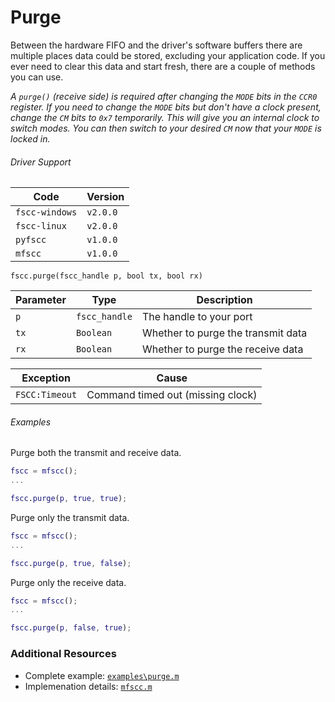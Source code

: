 # Purge
Between the hardware FIFO and the driver's software buffers there are multiple
places data could be stored, excluding your application code. If you ever need
to clear this data and start fresh, there are a couple of methods you can use.

_A `purge()` (receive side)
is required after changing the `MODE` bits in the `CCR0` register. If you need to change
the `MODE` bits but don't have a clock present, change the `CM` bits to `0x7` temporarily. This will give 
you an internal clock to switch modes. You can then switch to your desired `CM` now that your `MODE` is 
locked in._

###### Driver Support
| Code           | Version
| -------------- | --------
| `fscc-windows` | `v2.0.0`
| `fscc-linux`   | `v2.0.0`
| `pyfscc`       | `v1.0.0`
| `mfscc`        | `v1.0.0`


`fscc.purge(fscc_handle p, bool tx, bool rx)`

| Parameter | Type          | Description
| --------- | ------------- | ----------------------------------
| `p`       | `fscc_handle` | The handle to your port
| `tx`      | `Boolean`     | Whether to purge the transmit data
| `rx`      | `Boolean`     | Whether to purge the receive data

| Exception               | Cause
| ----------------------- | ---------------------------------
| `FSCC:Timeout`          | Command timed out (missing clock)

###### Examples
Purge both the transmit and receive data.
```MATLAB
fscc = mfscc();
...

fscc.purge(p, true, true);
```

Purge only the transmit data.
```MATLAB
fscc = mfscc();
...

fscc.purge(p, true, false);
```

Purge only the receive data.
```MATLAB
fscc = mfscc();
...

fscc.purge(p, false, true);
```


### Additional Resources
- Complete example: [`examples\purge.m`](https://github.com/commtech/mfscc/blob/master/examples/purge.m)
- Implemenation details: [`mfscc.m`](https://github.com/commtech/mfscc/blob/master/mfscc.m)
